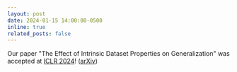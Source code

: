 ```yaml
---
layout: post
date: 2024-01-15 14:00:00-0500
inline: true
related_posts: false
---
```


Our paper "The Effect of Intrinsic Dataset Properties on Generalization" was accepted at [ICLR 2024](https://iclr.cc/Conferences/2024)! ([arXiv](https://arxiv.org/abs/2401.08865))